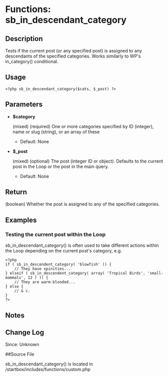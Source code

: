 # Functions: sb_in_descendant_category

## Description

Tests if the current post (or any specified post) is assigned to any descendants of the specified categories. Works similarly to WP's in_category() conditional.

## Usage

	<?php sb_in_descendant_category($cats, $_post) ?>

## Parameters

* **$category**

	(mixed) (required) One or more categories specified by ID (integer), name or slug (string), or an array of these

	* Default: None

* **$_post**

	(mixed) (optional) The post (integer ID or object). Defaults to the current post in the Loop or the post in the main query.

	* Default: None

## Return

(boolean) Whether the post is assigned to any of the specified categories.

## Examples

### Testing the current post within the Loop

sb_in_descendant_category() is often used to take different actions within the Loop depending on the current post's category, e.g.

	<?php
	if ( sb_in_descendent_category( 'blowfish' )) {
		// They have spinities...
	} elseif ( sb_in_descendent_category( array( 'Tropical Birds', 'small-mammals', 12 ) )) {
		// They are warm-blooded...
	} else {
		// & c.
	}
	?>

## Notes

## Change Log

Since: Unknown

##Source File

sb_in_descendant_category() is located in /startbox/includes/functions/custom.php